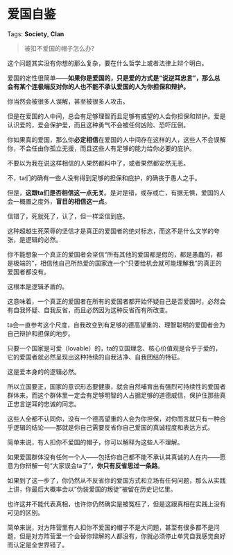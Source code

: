 # 爱国自鉴

Tags: **Society**, **Clan**

> 被扣不爱国的帽子怎么办?



这个问题其实没有你想的那么复杂，要在什么哲学上或者法律上辩个明白。

爱国的定性很简单——**如果你是爱国的，只是爱的方式是“说逆耳忠言”，那么总会有某个连极端反对你的人也不能不承认爱国的人为你担保和辩护。**

你当然会被很多人误解，甚至被很多人攻击。

但是在爱国的人中间，总会有足够理智而且足够有威望的人会你担保和辩护。爱是认识爱的，爱会保护爱，而且这种勇气不会被任何凶险、恐吓压倒。

你如果真的爱国，那么你**必定相信**在爱国的人中间存在这样的人，这些人不会误解你，不会任由你孤立无援，而且这些人有足够的能力给你必要的庇护。

不要以为我在说这样相信的人果然都料中了，或者果然都安然无恙。

不，ta们的确有一些人没有得到足够的担保和庇护，的确丧于愚人之手。

但是，**这跟ta们是否相信这一点无关**。是对是错，或存或亡，有据无惧，爱国的人会一概置之度外，**盲目的相信这一点**。

信错了，死就死了，认了，但一样坚信到底。

这种超越生死荣辱的坚信才是真正的爱国者的绝对标志，而这不是什么文学的夸张，是逻辑的必然。

你不能想象一个真正的爱国者会坚信“所有其他的爱国都是假的，都是愚蠢的，都是极端的”，相信他自己所热爱的国家连一个“只要给机会就可能理解我”的真正的爱国者都没有。

这根本是逻辑矛盾的。

这意味着，一个真正的爱国者在所有的爱国者都开始怀疑自己是否爱国时，必然会有自我怀疑、自我反省，而且必然因为这种反省而有所改变。

ta会一直参考这个尺度，自我改变到有足够的德高望重的、理智聪明的爱国者会为自己辩护和担保的地步。

只要一个国家是可爱（lovable）的，ta的立国理念、核心价值观是合乎于爱的，它的爱国者就必然呈现出这种持续的自我洁净、自我团结的特征。

这是爱本身的的逻辑必然。

所以立国要正，国家的意识形态要健康，就会自然哺育出有强烈可持续性的爱国者群体来，而这个群体里一定会有足够明智的人占据足够的道德威信，保护住那些真正忠言逆耳的忠诚的同志。

这些人全都不认同你，没有一个德高望重的人会为你担保，对你而言就只有一种合乎逻辑的结论——那就是你自己需要反省你自己爱国的真诚程度和表达方式。

简单来说，有人扣你不爱国的帽子，你可以解释为这些人不理解。

如果爱国群体没有任何一个人——包括你自己都不能不承认其真诚的人在内——愿意为你辩解一句“大家误会ta了”，**你只有反省思过一条路**。

如果到了这一步了，你仍然从不反省你的爱国方式和立场有任何问题，那么从实践上讲，你最后大概率会以“伪装爱国的叛徒”被留在历史记忆里。

也许这并不能代表真相，也许你仍然确实是被冤枉了，但是这跟真相在实践上没有可见的区别。

  


简单来说，对方阵营里有人扣你不爱国的帽子不是大问题，甚至有很多都不是问题，但是对方阵营里一个会替你辩解的人都没有，你就必须停止单凭自我感觉良好而认定是全世界错了。



